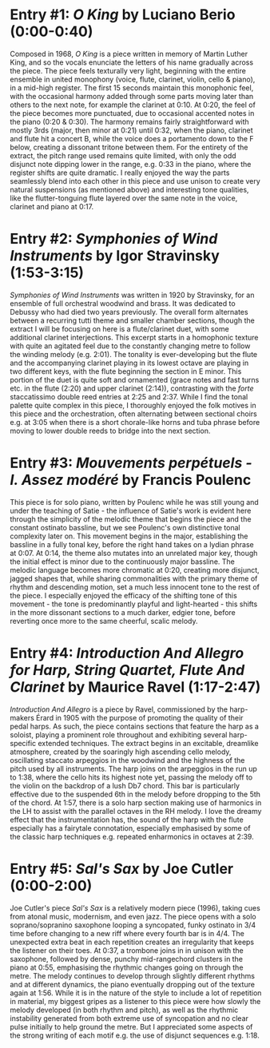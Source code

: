 # Entry #1: *O King* by Luciano Berio (0:00-0:40)

Composed in 1968, *O King* is a piece written in memory of Martin Luther King, and so the vocals enunciate the letters of his name gradually across the piece. The piece feels texturally very light, beginning with the entire ensemble in united monophony (voice, flute, clarinet, violin, cello & piano), in a mid-high register. The first 15 seconds maintain this monophonic feel, with the occasional harmony added through some parts moving later than others to the next note, for example the clarinet at 0:10. At 0:20, the feel of the piece becomes more punctuated, due to occasional accented notes in the piano (0:20 & 0:30). The harmony remains fairly straightforward with mostly 3rds (major, then minor at 0:21) until 0:32, when the piano, clarinet and flute hit a concert B, while the voice does a portamento down to the F below, creating a dissonant tritone between them. For the entirety of the extract, the pitch range used remains quite limited, with only the odd disjunct note dipping lower in the range, e.g. 0:33 in the piano, where the register shifts are quite dramatic. I really enjoyed the way the parts seamlessly blend into each other in this piece and use unison to create very natural suspensions (as mentioned above) and interesting tone qualities, like the flutter-tonguing flute layered over the same note in the voice, clarinet and piano at 0:17.  


# Entry #2: *Symphonies of Wind Instruments* by Igor Stravinsky (1:53-3:15)

*Symphonies of Wind Instruments* was written in 1920 by Stravinsky, for an ensemble of full orchestral woodwind and brass. It was dedicated to Debussy who had died two years previously. The overall form alternates between a recurring tutti theme and smaller chamber sections, though the extract I will be focusing on here is a flute/clarinet duet, with some additional clarinet interjections. This excerpt starts in a homophonic texture with quite an agitated feel due to the constantly changing metre to follow the winding melody (e.g. 2:01). The tonality is ever-developing but the flute and the accompanying clarinet playing in its lowest octave are playing in two different keys, with the flute beginning the section in E minor. This portion of the duet is quite soft and ornamented (grace notes and fast turns etc. in the flute (2:20) and upper clarinet (2:14)), contrasting with the *forte* staccatissimo double reed entries at 2:25 and 2:37. While I find the tonal palette quite complex in this piece, I thoroughly enjoyed the folk motives in this piece and the orchestration, often alternating between sectional choirs e.g. at 3:05 when there is a short chorale-like horns and tuba phrase before moving to lower double reeds to bridge into the next section.

# Entry #3: *Mouvements perpétuels - I. Assez modéré* by Francis Poulenc

This piece is for solo piano, written by Poulenc while he was still young and under the teaching of Satie - the influence of Satie's work is evident here through the simplicity of the melodic theme that begins the piece and the constant ostinato bassline, but we see Poulenc's own distinctive tonal complexity later on. This movement begins in the major, establishing the bassline in a fully tonal key, before the right hand takes on a lydian phrase at 0:07. At 0:14, the theme also mutates into an unrelated major key, though the initial effect is minor due to the continuously major bassline. The melodic language becomes more chromatic at 0:20, creating more disjunct, jagged shapes that, while sharing commonalities with the primary theme of rhythm and descending motion, set a much less innocent tone to the rest of the piece. I especially enjoyed the efficacy of the shifting tone of this movement - the tone is predominantly playful and light-hearted - this shifts in the more dissonant sections to a much darker, edgier tone, before reverting once more to the same cheerful, scalic melody. 

# Entry #4: *Introduction And Allegro for Harp, String Quartet, Flute And Clarinet* by Maurice Ravel (1:17-2:47)

*Introduction And Allegro* is a piece by Ravel, commissioned by the harp-makers Érard in 1905 with the purpose of promoting the quality of their pedal harps. As such, the piece contains sections that feature the harp as a soloist, playing a prominent role throughout and exhibiting several harp-specific extended techniques. The extract begins in an excitable, dreamlike atmosphere, created by the soaringly high ascending cello melody, oscillating staccato arpeggios in the woodwind and the highness of the pitch used by all instruments. The harp joins on the arpeggios in the run up to 1:38, where the cello hits its highest note yet, passing the melody off to the violin on the backdrop of a lush Db7 chord. This bar is particularly effective due to the suspended 6th in the melody before dropping to the 5th of the chord. At 1:57, there is a solo harp section making use of harmonics in the LH to assist with the parallel octaves in the RH melody. I love the dreamy effect that the instrumentation has, the sound of the harp with the flute especially has a fairytale connotation, especially emphasised by some of the classic harp techniques e.g. repeated enharmonics in octaves at 2:39.

# Entry #5: *Sal's Sax* by Joe Cutler (0:00-2:00)

Joe Cutler's piece *Sal's Sax* is a relatively modern piece (1996), taking cues from atonal music, modernism, and even jazz. The piece opens with a solo soprano/sopranino saxophone looping a syncopated, funky ostinato in 3/4 time before changing to a new riff where every fourth bar is in 4/4. The unexpected extra beat in each repetition creates an irregularity that keeps the listener on their toes. At 0:37, a trombone joins in in unison with the saxophone, followed by dense, punchy mid-rangechord clusters in the piano at 0:55, emphasising the rhythmic changes going on through the metre. The melody continues to develop through slightly different rhythms and at different dynamics, the piano eventually dropping out of the texture again at 1:56. While it is in the nature of the style to include a lot of repetition in material, my biggest gripes as a listener to this piece were how slowly the melody developed (in both rhythm and pitch), as well as the rhythmic instability generated from both extreme use of syncopation and no clear pulse initially to help ground the metre. But I appreciated some aspects of the strong writing of each motif e.g. the use of disjunct sequences e.g. 1:18.